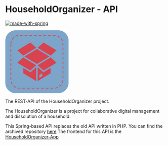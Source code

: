 # HouseholdOrganizer - API
[![made-with-spring](https://img.shields.io/badge/Made%20with-Spring-7CA5C9)](https://spring.io/)

<a href="./src/main/resources/img/logo.png">
<img alt="OpenGeoResearch Logo" height="200" src="./src/main/resources/img/logo.png"/>
</a>

The REST-API of the HouseholdOrganizer project.

The HouseholdOrganizer is a project for collaborative digital management and dissolution of a household. 

This Spring-based API replaces the old API written in PHP. You can find the archived repository [here](https://github.com/thlemm/HouseholdOrganizer-Legacy-API.)
The frontend for this API is the [HouseholdOrganizer-App](https://github.com/thlemm/HouseholdOrganizer-App)
